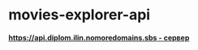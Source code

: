 # movies-explorer-api
#### [https://api.diplom.ilin.nomoredomains.sbs - сервер](https://api.diplom.ilin.nomoredomains.sbs)
